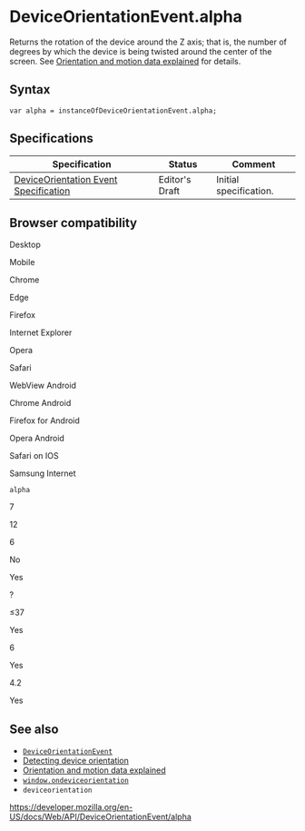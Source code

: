 # DeviceOrientationEvent.alpha

Returns the rotation of the device around the Z axis; that is, the number of degrees by which the device is being twisted around the center of the screen. See [Orientation and motion data explained](https://developer.mozilla.org/en-US/docs/Web/Events/Orientation_and_motion_data_explained) for details.

## Syntax

    var alpha = instanceOfDeviceOrientationEvent.alpha;

## Specifications

<table><thead><tr class="header"><th>Specification</th><th>Status</th><th>Comment</th></tr></thead><tbody><tr class="odd"><td><a href="https://w3c.github.io/deviceorientation/">DeviceOrientation Event Specification</a></td><td><span class="spec-ed">Editor's Draft</span></td><td>Initial specification.</td></tr></tbody></table>

## Browser compatibility

Desktop

Mobile

Chrome

Edge

Firefox

Internet Explorer

Opera

Safari

WebView Android

Chrome Android

Firefox for Android

Opera Android

Safari on IOS

Samsung Internet

`alpha`

7

12

6

No

Yes

?

≤37

Yes

6

Yes

4.2

Yes

## See also

- [`DeviceOrientationEvent`](../deviceorientationevent)
- [Detecting device orientation](https://developer.mozilla.org/en-US/docs/Web/Events/Detecting_device_orientation)
- [Orientation and motion data explained](https://developer.mozilla.org/en-US/docs/Web/Events/Orientation_and_motion_data_explained)
- [`window.ondeviceorientation`](../window/ondeviceorientation)
- `deviceorientation`

<a href="https://developer.mozilla.org/en-US/docs/Web/API/DeviceOrientationEvent/alpha" class="_attribution-link">https://developer.mozilla.org/en-US/docs/Web/API/DeviceOrientationEvent/alpha</a>

